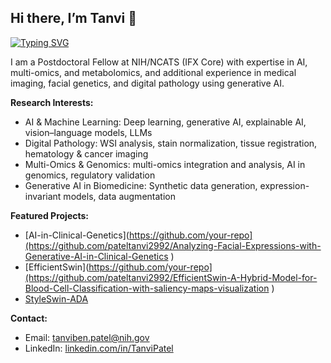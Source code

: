 ## Hi there, I’m Tanvi 👋
[![Typing SVG](https://readme-typing-svg.demolab.com?lines=Hi+there%2C+I%E2%80%99m+Tanvi+%F0%9F%91%8B&center=true&vCenter=true&width=520&height=70&size=40&pause=1200&duration=2500)](https://git.io/typing-svg)

I am a Postdoctoral Fellow at NIH/NCATS (IFX Core) with expertise in AI, multi-omics, and metabolomics, and additional experience in medical imaging, facial genetics, and digital pathology using generative AI.

**Research Interests:**
  - AI & Machine Learning: Deep learning, generative AI, explainable AI, vision–language models, LLMs
  - Digital Pathology: WSI analysis, stain normalization, tissue registration, hematology & cancer imaging
  - Multi-Omics & Genomics: multi-omics integration and analysis, AI in genomics, regulatory validation
  - Generative AI in Biomedicine: Synthetic data generation, expression-invariant models, data augmentation

**Featured Projects:**
- [AI-in-Clinical-Genetics](https://github.com/your-repo](https://github.com/pateltanvi2992/Analyzing-Facial-Expressions-with-Generative-AI-in-Clinical-Genetics )
- [EfficientSwin](https://github.com/your-repo](https://github.com/pateltanvi2992/EfficientSwin-A-Hybrid-Model-for-Blood-Cell-Classification-with-saliency-maps-visualization )
- [StyleSwin-ADA](https://github.com/pateltanvi2992/Training-swin-transformer-based-GAN-for-high-resolution-blood-cell-imaging-with-limited-data)

**Contact:**
- Email: tanviben.patel@nih.gov
- LinkedIn: [linkedin.com/in/TanviPatel](https://www.linkedin.com/in/tanvi-patel-d-sc-31523913a/)
